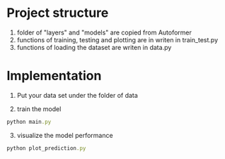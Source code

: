 # Project structure

1. folder of "layers" and "models" are copied from Autoformer
2. functions of training, testing and plotting are in writen in train_test.py
3. functions of loading the dataset are writen in data.py 

# Implementation

1. Put your data set under the folder of data

2. train the model

```ruby
python main.py
```

3. visualize the model performance

```ruby
python plot_prediction.py
```
